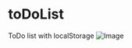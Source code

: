 # toDoList
ToDo list with localStorage
![Image](https://github.com/ahm3tozenir/toDoList/assets/101597537/d9483c1f-9073-49ac-b450-6f5faf78087a)
